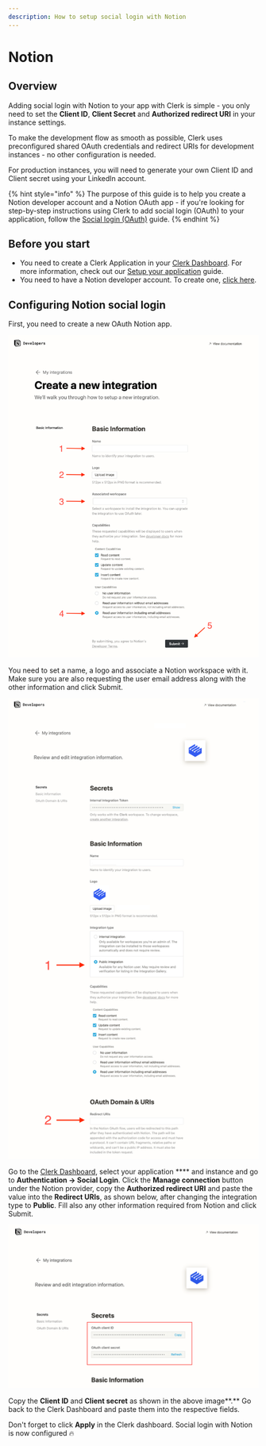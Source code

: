 ```yaml
---
description: How to setup social login with Notion
---
```


# Notion

## Overview

Adding social login with Notion to your app with Clerk is simple -  you only need to set the **Client ID**, **Client Secret** and **Authorized redirect URI** in your instance settings.

To make the development flow as smooth as possible, Clerk uses preconfigured shared OAuth credentials and redirect URIs for development instances - no other configuration is needed.&#x20;

For production instances, you will need to generate your own Client ID and Client secret using your LinkedIn account.

{% hint style="info" %}
The purpose of this guide is to help you create a Notion developer account and a Notion OAuth app - if you're looking for step-by-step instructions using Clerk to add social login (OAuth) to your application, follow the [Social login (OAuth)](../../popular-guides/social-login-oauth.md) guide.
{% endhint %}

## Before you start

* You need to create a Clerk Application in your [Clerk Dashboard](https://dashboard.clerk.dev). For more information, check out our [Setup your application](../../popular-guides/setup-your-application.md) guide.
* You need to have a Notion developer account. To create one, [click here](https://developers.notion.com).

## Configuring Notion social login

First, you need to create a new OAuth Notion app.

![Creating an OAuth Notion app](../../.gitbook/assets/oauth-notion-create-app.png)

You need to set a name, a logo and associate a Notion workspace with it. Make sure you are also requesting the user email address along with the other information and click Submit.

![](../../.gitbook/assets/oauth-notion-public-integration.png)

Go to the [Clerk Dashboard](https://dashboard.clerk.dev), select your application **** and instance and go to **Authentication -> Social Login**. Click the **Manage connection** button under the Notion provider, copy the **Authorized redirect URI** and paste the value into the **Redirect URIs**, as shown below, after changing the integration type to **Public**. Fill also any other information required from Notion and click Submit.

![Obtaining the Client ID and Client secret](../../.gitbook/assets/oauth-notion-credentials.png)

Copy the **Client ID** and **Client secret** as shown in the above image**.** Go back to the Clerk Dashboard and paste them into the respective fields.

Don't forget to click **Apply** in the Clerk dashboard. Social login with Notion is now configured 🔥
